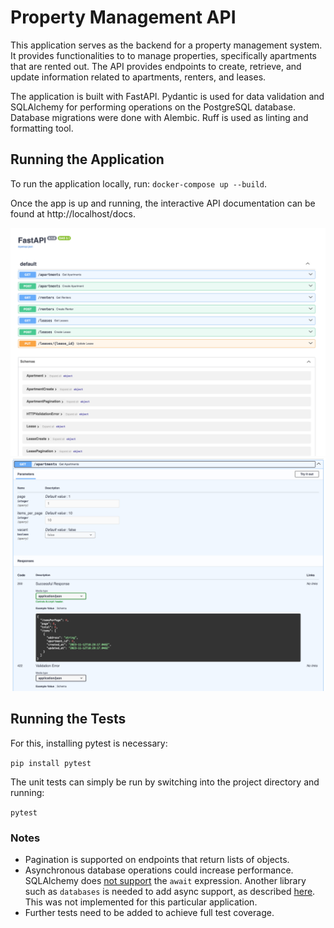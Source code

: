 # Property Management API

This application serves as the backend for a property management system. It provides functionalities to to manage properties, specifically apartments that are rented out. The API provides endpoints to create, retrieve, and update information related to apartments, renters, and leases.

The application is built with FastAPI. Pydantic is used for data validation and SQLAlchemy for performing operations on the PostgreSQL database. Database migrations were done with Alembic. Ruff is used as linting and formatting tool.

## Running the Application
To run the application locally, run: `docker-compose up --build`.

Once the app is up and running, the interactive API documentation can be found at http://localhost/docs.

![plot](img/api_doc_overview.png)
![plot](img/api_doc1.png)

## Running the Tests
For this, installing pytest is necessary:

`pip install pytest`

The unit tests can simply be run by switching into the project directory and running: 

`pytest`

### Notes
- Pagination is supported on endpoints that return lists of objects.
- Asynchronous database operations could increase performance. SQLAlchemy does [not support](https://fastapi.tiangolo.com/tutorial/sql-databases/#about-def-vs-async-def) the `await` expression. Another library such as `databases` is needed to add async support, as described [here](https://fastapi.tiangolo.com/how-to/async-sql-encode-databases/?h=async+sql#async-sql-relational-databases-with-encodedatabases). This was not implemented for this particular application.
- Further tests need to be added to achieve full test coverage.